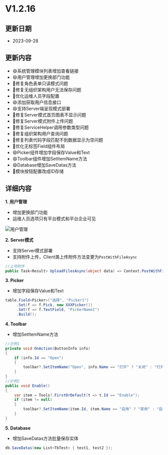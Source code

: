 # V1.2.16

## 更新日期

- 2023-09-28

## 更新内容

- 😄系统管理模块列表增加查看链接
- 😄用户管理增加更换部门功能
- 🐛修复角色表单只读模式问题
- 🐛修复无组织架构用户无法保存问题
- 🔨优化运维人员字段配置
- 😄添加获取用户信息接口
- 😄支持Server端呈现模式部署
- 🐛修复Server模式首页图表不显示问题
- 🐛修复Server模式附件上传问题
- 🐛修复ServiceHelper调用参数类型问题
- 🐛修复组织架构用户查询问题
- 🐛修复列表代码字段匹配不到数据显示为空问题
- 🔨优化无标签Field组件布局
- 😄Picker组件增加字段保存Value和Text
- 😄Toolbar组件增加SetItemName方法
- 😄Database增加SaveDatas方法
- 🔨模块按钮配置改成ID存储

## 详细内容

**1. 用户管理**

- 增加更换部门功能
- 运维人员选项只有平台模式和平台企业可见

![用户管理](https://foruda.gitee.com/images/1695085530091696500/6f9ef406_14334.png "屏幕截图")

**2. Server模式**

- 支持Server模式部署
- 支持附件上传，Client类上传附件方法变更为`PostWithFileAsync`

```csharp
//上传附件
public Task<Result> UploadFilesAsync(object data) => Context.PostWithFileAsync("File/UploadFiles", data);
```

**3. Picker**

- 增加字段保存Value和Text

```csharp
table.Field<Picker>("选择", "Picker1")
     .Set(f => f.Pick, new XXXPicker())
     .Set(f => f.TextField, "PickerName1")
     .Build();
```

**4. Toolbar**

- 增加SetItemName方法

```csharp
//示例1
private void OnAction(ButtonInfo info)
{
    if (info.Id == "Open")
    {
        toolbar?.SetItemName("Open", info.Name == "打开" ? "关闭" : "打开");
    }
}
//示例2
public void Enable()
{
    var item = Tools?.FirstOrDefault(t => t.Id == "Enable");
    if (item != null)
    {
        toolbar?.SetItemName(item.Id, item.Name == "启用" ? "禁用" : "启用");
    }
}
```

**5. Database**

- 增加SaveDatas方法批量保存实体

```csharp
db.SaveDatas(new List<TbTest> { test1, test2 });
```
